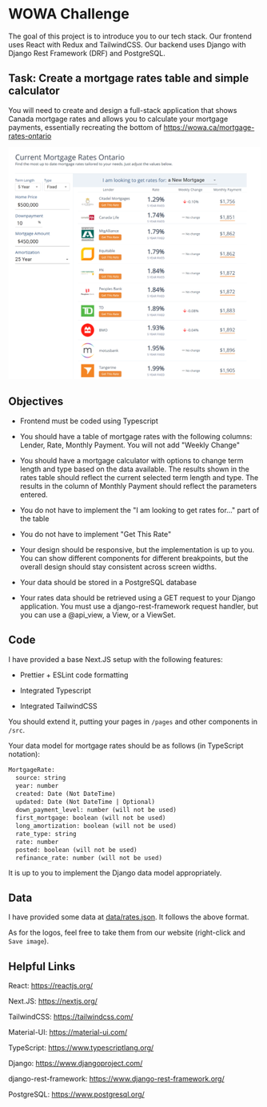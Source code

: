 # WOWA Challenge

The goal of this project is to introduce you to our tech stack. Our frontend uses React with Redux and TailwindCSS. Our backend uses Django with Django Rest Framework (DRF) and PostgreSQL.

## Task: Create a mortgage rates table and simple calculator

You will need to create and design a full-stack application that shows Canada mortgage rates and allows you to calculate your mortgage payments, essentially recreating the bottom of https://wowa.ca/mortgage-rates-ontario

![](docs/mortgage_rates_page.PNG)

## Objectives

* Frontend must be coded using Typescript

* You should have a table of mortgage rates with the following columns: Lender, Rate, Monthly Payment. You will not add "Weekly Change"

* You should have a mortgage calculator with options to change term length and type based on the data available. The results shown in the rates table should reflect the current selected term length and type. The results in the column of Monthly Payment should reflect the parameters entered.

* You do not have to implement the "I am looking to get rates for..." part of the table

* You do not have to implement "Get This Rate"

* Your design should be responsive, but the implementation is up to you. You can show different components for different breakpoints, but the overall design should stay consistent across screen widths.

* Your data should be stored in a PostgreSQL database

* Your rates data should be retrieved using a GET request to your Django application. You must use a django-rest-framework request handler, but you can use a @api_view, a View, or a ViewSet. 

## Code

I have provided a base Next.JS setup with the following features:

* Prettier + ESLint code formatting

* Integrated Typescript

* Integrated TailwindCSS

You should extend it, putting your pages in `/pages` and other components in `/src`.

Your data model for mortgage rates should be as follows (in TypeScript notation):

```
MortgageRate:
  source: string
  year: number
  created: Date (Not DateTime)
  updated: Date (Not DateTime | Optional)
  down_payment_level: number (will not be used)
  first_mortgage: boolean (will not be used)
  long_amortization: boolean (will not be used)
  rate_type: string
  rate: number
  posted: boolean (will not be used)
  refinance_rate: number (will not be used)
```

It is up to you to implement the Django data model appropriately.

## Data

I have provided some data at [data/rates.json](data/rates.json). It follows the above format.

As for the logos, feel free to take them from our website (right-click and `Save image`). 





## Helpful Links

React: https://reactjs.org/

Next.JS: https://nextjs.org/

TailwindCSS: https://tailwindcss.com/

Material-UI: https://material-ui.com/

TypeScript: https://www.typescriptlang.org/

Django: https://www.djangoproject.com/

django-rest-framework: https://www.django-rest-framework.org/

PostgreSQL: https://www.postgresql.org/




